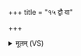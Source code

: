 +++
title = "१५ द्वौ वा"

+++
<details><summary>मूलम् (VS)</summary>

द्वौ वा॒ ये शि॑शवः ॥
</details>